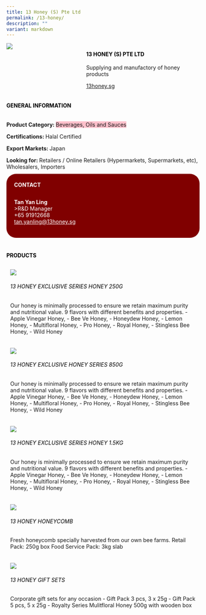 ```yaml
---
title: 13 Honey (S) Pte Ltd
permalink: /13-honey/
description: ""
variant: markdown
---
```

<div class="flex-paragraph"> 
<p style="text-transform: uppercase">
</p>
</div> 
<div class="flex-container" style="display: flex; flex-wrap: wrap;"> 
<div class="card sgds" style="flex: 1 1 40%; display: block;">
<img src="/images/13_honey_logo.png">
</div> 
<div class="card-sgds" style="flex: 1 1 58%; display: block; margin-left: 3px"> 
<h4 style="text-transform: uppercase; color: black;">
<b>13 Honey (S) Pte Ltd
</b>
</h4> 
<p>Supplying and manufactory of honey products
</p> 
<p>
<a href="https://13honey.sg/" target="_blank">13honey.sg
</a>
</p> 
</div> 
<p>
</p></div> 
<h4 style="text-transform: uppercase; color: black;">
<b>General Information
</b>
</h4> 
<div class="flex-container" style="display: flex; flex-wrap: wrap;"> 
<div class="card sgds" style="flex: 1 1 65%; display: block; align-self: stretch"> 
<div class="flex-paragraph"> 
<p>
<b>Product Category: 
</b>
<span style="background-color: pink; border-radius: 10 px;">Beverages, Oils and Sauces
</span>
</p> 
<p>
<b>Certifications: 
</b>Halal Certified
</p> 
<p>
<b>Export Markets: 
</b>Japan
</p> 
<p style="margin-bottom: 10px;">
<b>Looking for: 
</b>Retailers / Online Retailers (Hypermarkets, Supermarkets, etc), Wholesalers, Importers
</p> 
</div> 
</div> 
<div class="card sgds" style="flex: 1 1 35%; padding: 10px; display: block; background-color: maroon; border-radius: 25px; align-self: center;"> 
<h4 style="color: white; margin-top: 10px; margin-left: 10px;">CONTACT
</h4> 
<div class="flex-paragraph"> 
<p style="padding: 10px; color: white;">
<b>Tan Yan Ling
</b>
<br>&gt;R&amp;D Manager
<br>+65 91912668
<br>
<a href="mailto:tan.yanling@13honey.sg" style="color: white;">tan.yanling@13honey.sg
</a>
</p> 
</div> 
</div> 
</div> 
<br> 
<h4 style="text-transform: uppercase; color: black;">
<b>products
</b>
</h4>
<p></p> 
<div style="display: flex; flex-wrap: wrap;"> 
<div class="card sgds" style="flex: 1 1 47%; margin: 10px; display: block;"> 
<div class="flex-image" style="display: block;">
<img src="https://drive.google.com/u/0/uc?id=1AGm8E--_YBvZ64whehDT22xLO6EpGaRV&amp;export=download">
</div> 
<div class="flex-paragraph"> 
<h6 style="text-transform: uppercase; color: black;">13 Honey Exclusive Series Honey 250g
</h6> 
<p>Our honey is minimally processed to ensure we retain maximum purity and nutritional value. 9 flavors with different benefits and properties. - Apple Vinegar Honey, - Bee Ve Honey, - Honeydew Honey, - Lemon Honey, - Multifloral Honey, - Pro Honey, - Royal Honey, - Stingless Bee Honey, - Wild Honey
</p>
</div> 
</div> 
<div class="card sgds" style="flex: 1 1 47%; margin: 10px; display: block;"> 
<div class="flex-image" style="display: block;">
<img src="https://drive.google.com/u/0/uc?id=1S95xe2T5RSD0DPYDHlI8-ftY7_2aYyCE&amp;export=download">
</div> 
<div class="flex-paragraph"> 
<h6 style="text-transform: uppercase; color: black;">13 Honey Exclusive Honey Series 850g
</h6> 
<p>Our honey is minimally processed to ensure we retain maximum purity and nutritional value. 9 flavors with different benefits and properties. - Apple Vinegar Honey, - Bee Ve Honey, - Honeydew Honey, - Lemon Honey, - Multifloral Honey, - Pro Honey, - Royal Honey, - Stingless Bee Honey, - Wild Honey
</p>
</div> 
</div> 
<div class="card sgds" style="flex: 1 1 47%; margin: 10px; display: block;"> 
<div class="flex-image" style="display: block;">
<img src="https://drive.google.com/u/0/uc?id=1emlHkkjLbKvUSX1FUoYuFogW25r7LuQa&amp;export=download">
</div> 
<div class="flex-paragraph"> 
<h6 style="text-transform: uppercase; color: black;">13 Honey Exclusive Series Honey 1.5kg
</h6> 
<p>Our honey is minimally processed to ensure we retain maximum purity and nutritional value. 9 flavors with different benefits and properties. - Apple Vinegar Honey, - Bee Ve Honey, - Honeydew Honey, - Lemon Honey, - Multifloral Honey, - Pro Honey, - Royal Honey, - Stingless Bee Honey, - Wild Honey
</p>
</div> 
</div> 
<div class="card sgds" style="flex: 1 1 47%; margin: 10px; display: block;"> 
<div class="flex-image" style="display: block;">
<img src="https://drive.google.com/u/0/uc?id=1oSZVQbDsuRNMGwO3TcoB9kQ9f1zRJdew&amp;export=download">
</div> 
<div class="flex-paragraph"> 
<h6 style="text-transform: uppercase; color: black;">13 Honey Honeycomb
</h6> 
<p>Fresh honeycomb specially harvested from our own bee farms. Retail Pack: 250g box Food Service Pack: 3kg slab
</p>
</div> 
</div> 
<div class="card sgds" style="flex: 1 1 47%; margin: 10px; display: block;"> 
<div class="flex-image" style="display: block;">
<img src="https://drive.google.com/u/0/uc?id=1y9y9lKid6w_aQ1MtAUb5-EjIlMxR5gCv&amp;export=download">
</div> 
<div class="flex-paragraph"> 
<h6 style="text-transform: uppercase; color: black;">13 Honey Gift Sets
</h6> 
<p>Corporate gift sets for any occasion - Gift Pack 3 pcs, 3 x 25g - Gift Pack 5 pcs, 5 x 25g - Royalty Series Mulitfloral Honey 500g with wooden box
</p>
</div> 
</div> 
</div>